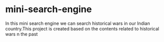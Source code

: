 # mini-search-engine
In this mini search engine we can search historical wars in our Indian country.This project is created based on the contents related to historical wars n the past
